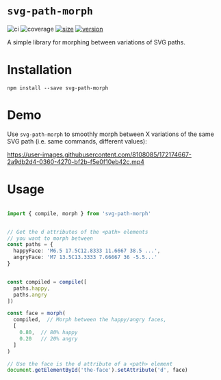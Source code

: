 # `svg-path-morph`
![ci](https://github.com/Minibrams/svg-path-morph/workflows/ci/badge.svg)
![coverage](https://img.shields.io/endpoint?url=https://gist.githubusercontent.com/Minibrams/52a42b0e3eb35095e2f81e12d63dc374/raw/svg-path-morph__master.json)
[![size](https://packagephobia.now.sh/badge?p=svg-path-morph)](https://packagephobia.now.sh/result?p=svg-path-morph)
[![version](http://img.shields.io/npm/v/svg-path-morph.svg?style=flat)](https://www.npmjs.org/package/svg-path-morph)

A simple library for morphing between variations of SVG paths.


# Installation
```
npm install --save svg-path-morph
```

# Demo

Use `svg-path-morph` to smoothly morph between X variations of the same SVG path (i.e. same commands, different values):

https://user-images.githubusercontent.com/8108085/172174667-2a9db2d4-0360-4270-bf2b-f5e0f10eb42c.mp4

# Usage
```typescript

import { compile, morph } from 'svg-path-morph'


// Get the d attributes of the <path> elements 
// you want to morph between
const paths = {
  happyFace: 'M6.5 17.5C12.8333 11.6667 38.5 ...',
  angryFace: 'M7 13.5C13.3333 7.66667 36 -5.5...'
}


const compiled = compile([ 
  paths.happy, 
  paths.angry 
])

const face = morph(
  compiled,  // Morph between the happy/angry faces,
  [
    0.80,  // 80% happy
    0.20   // 20% angry
  ]
)

// Use the face is the d attribute of a <path> element
document.getElementById('the-face').setAttribute('d', face)
```
